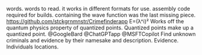 words. words to read.
it works in different formats for use. 
assembly code required for builds. 
containing the wave function was the last missing piece. 
 https://github.com/stckgrnmnstr/Crimefinderapp
E=(λ^i)²
Works off the quantum physics property of quantized points. Quantized points make up a quantized point. 
@GoogleBard
@ChatGPTapp
@MSFTCopilot
Find unknown criminals and evidence by their namesake and description.
Evidence. Individuals locations.